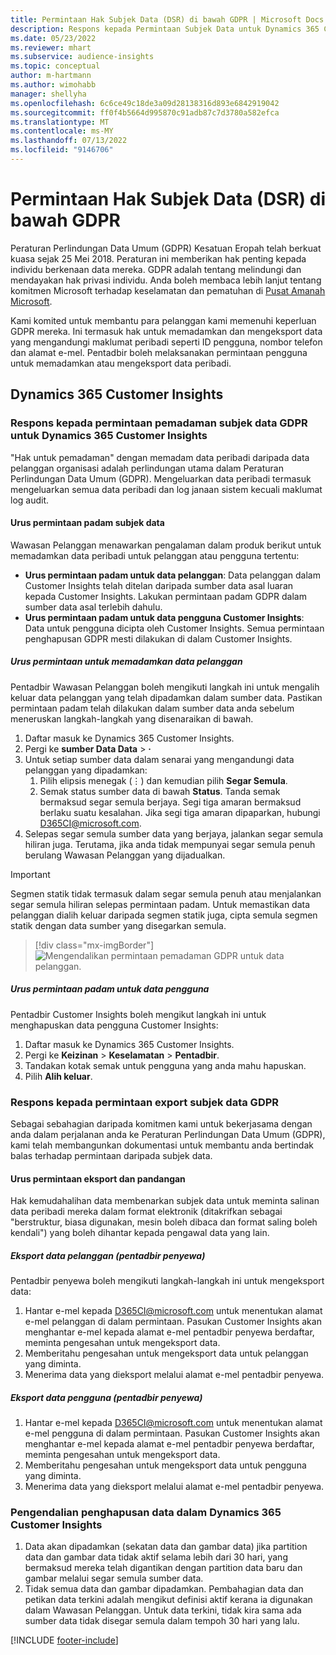 ```yaml
---
title: Permintaan Hak Subjek Data (DSR) di bawah GDPR | Microsoft Docs
description: Respons kepada Permintaan Subjek Data untuk Dynamics 365 Customer Insights.
ms.date: 05/23/2022
ms.reviewer: mhart
ms.subservice: audience-insights
ms.topic: conceptual
author: m-hartmann
ms.author: wimohabb
manager: shellyha
ms.openlocfilehash: 6c6ce49c18de3a09d28138316d893e6842919042
ms.sourcegitcommit: ff0f4b5664d995870c91adb87c7d3780a582efca
ms.translationtype: MT
ms.contentlocale: ms-MY
ms.lasthandoff: 07/13/2022
ms.locfileid: "9146706"
---
```

# <a name="data-subject-rights-dsr-requests-under-gdpr"></a>Permintaan Hak Subjek Data (DSR) di bawah GDPR

Peraturan Perlindungan Data Umum (GDPR) Kesatuan Eropah telah berkuat kuasa sejak 25 Mei 2018. Peraturan ini memberikan hak penting kepada individu berkenaan data mereka. GDPR adalah tentang melindungi dan mendayakan hak privasi individu. Anda boleh membaca lebih lanjut tentang komitmen Microsoft terhadap keselamatan dan pematuhan di [Pusat Amanah Microsoft](https://www.microsoft.com/trust-center).

Kami komited untuk membantu para pelanggan kami memenuhi keperluan GDPR mereka. Ini termasuk hak untuk memadamkan dan mengeksport data yang mengandungi maklumat peribadi seperti ID pengguna, nombor telefon dan alamat e-mel. Pentadbir boleh melaksanakan permintaan pengguna untuk memadamkan atau mengeksport data peribadi.

## <a name="dynamics-365-customer-insights"></a>Dynamics 365 Customer Insights

### <a name="responding-to-gdpr-data-subject-delete-requests-for-dynamics-365-customer-insights"></a>Respons kepada permintaan pemadaman subjek data GDPR untuk Dynamics 365 Customer Insights

"Hak untuk pemadaman" dengan memadam data peribadi daripada data pelanggan organisasi adalah perlindungan utama dalam Peraturan Perlindungan Data Umum (GDPR). Mengeluarkan data peribadi termasuk mengeluarkan semua data peribadi dan log janaan sistem kecuali maklumat log audit.

#### <a name="manage-data-subject-delete-requests"></a>Urus permintaan padam subjek data

Wawasan Pelanggan menawarkan pengalaman dalam produk berikut untuk memadamkan data peribadi untuk pelanggan atau pengguna tertentu:

- **Urus permintaan padam untuk data pelanggan**: Data pelanggan dalam Customer Insights telah ditelan daripada sumber data asal luaran kepada Customer Insights. Lakukan permintaan padam GDPR dalam sumber data asal terlebih dahulu.
- **Urus permintaan padam untuk data pengguna Customer Insights**: Data untuk pengguna dicipta oleh Customer Insights. Semua permintaan penghapusan GDPR mesti dilakukan di dalam Customer Insights.

##### <a name="manage-requests-to-delete-customer-data"></a>Urus permintaan untuk memadamkan data pelanggan

Pentadbir Wawasan Pelanggan boleh mengikuti langkah ini untuk mengalih keluar data pelanggan yang telah dipadamkan dalam sumber data. Pastikan permintaan padam telah dilakukan dalam sumber data anda sebelum meneruskan langkah-langkah yang disenaraikan di bawah. 

1. Daftar masuk ke Dynamics 365 Customer Insights.
1. Pergi ke **sumber Data Data** > **·**
1. Untuk setiap sumber data dalam senarai yang mengandungi data pelanggan yang dipadamkan:
   1. Pilih elipsis menegak (&vellip;) dan kemudian pilih **Segar Semula**.
   1. Semak status sumber data di bawah **Status**. Tanda semak bermaksud segar semula berjaya. Segi tiga amaran bermaksud berlaku suatu kesalahan. Jika segi tiga amaran dipaparkan, hubungi D365CI@microsoft.com.
1. Selepas segar semula sumber data yang berjaya, jalankan segar semula hiliran juga. Terutama, jika anda tidak mempunyai segar semula penuh berulang Wawasan Pelanggan yang dijadualkan. 

> [!IMPORTANT]
> Segmen statik tidak termasuk dalam segar semula penuh atau menjalankan segar semula hiliran selepas permintaan padam. Untuk memastikan data pelanggan dialih keluar daripada segmen statik juga, cipta semula segmen statik dengan data sumber yang disegarkan semula.

> [!div class="mx-imgBorder"]
> ![Mengendalikan permintaan pemadaman GDPR untuk data pelanggan.](media/gdpr-data-sources.png "Urus permintaan penghapusan GDPR untuk data pelanggan")

##### <a name="manage-delete-requests-for-user-data"></a>Urus permintaan padam untuk data pengguna

Pentadbir Customer Insights boleh mengikut langkah ini untuk menghapuskan data pengguna Customer Insights:

1. Daftar masuk ke Dynamics 365 Customer Insights.
2. Pergi ke **Keizinan** > **Keselamatan** > **Pentadbir**.
3. Tandakan kotak semak untuk pengguna yang anda mahu hapuskan.
4. Pilih **Alih keluar**.

### <a name="responding-to-gdpr-data-subject-export-requests"></a>Respons kepada permintaan export subjek data GDPR

Sebagai sebahagian daripada komitmen kami untuk bekerjasama dengan anda dalam perjalanan anda ke Peraturan Perlindungan Data Umum (GDPR), kami telah membangunkan dokumentasi untuk membantu anda bertindak balas terhadap permintaan daripada subjek data.

#### <a name="manage-export-and-view-requests"></a>Urus permintaan eksport dan pandangan

Hak kemudahalihan data membenarkan subjek data untuk meminta salinan data peribadi mereka dalam format elektronik (ditakrifkan sebagai "berstruktur, biasa digunakan, mesin boleh dibaca dan format saling boleh kendali") yang boleh dihantar kepada pengawal data yang lain.

##### <a name="export-customer-data-tenant-admin"></a>Eksport data pelanggan (pentadbir penyewa)

Pentadbir penyewa boleh mengikuti langkah-langkah ini untuk mengeksport data:

1. Hantar e-mel kepada D365CI@microsoft.com untuk menentukan alamat e-mel pelanggan di dalam permintaan. Pasukan Customer Insights akan menghantar e-mel kepada alamat e-mel pentadbir penyewa berdaftar, meminta pengesahan untuk mengeksport data.
2. Memberitahu pengesahan untuk mengeksport data untuk pelanggan yang diminta.
3. Menerima data yang dieksport melalui alamat e-mel pentadbir penyewa.

##### <a name="export-user-data-tenant-admin"></a>Eksport data pengguna (pentadbir penyewa)

1. Hantar e-mel kepada D365CI@microsoft.com untuk menentukan alamat e-mel pengguna di dalam permintaan. Pasukan Customer Insights akan menghantar e-mel kepada alamat e-mel pentadbir penyewa berdaftar, meminta pengesahan untuk mengeksport data.
2. Memberitahu pengesahan untuk mengeksport data untuk pengguna yang diminta.
3. Menerima data yang dieksport melalui alamat e-mel pentadbir penyewa.

### <a name="data-deletion-handling-in-dynamics-365-customer-insights"></a>Pengendalian penghapusan data dalam Dynamics 365 Customer Insights

1. Data akan dipadamkan (sekatan data dan gambar data) jika partition data dan gambar data tidak aktif selama lebih dari 30 hari, yang bermaksud mereka telah digantikan dengan partition data baru dan gambar melalui segar semula sumber data.
2. Tidak semua data dan gambar dipadamkan. Pembahagian data dan petikan data terkini adalah mengikut definisi aktif kerana ia digunakan dalam Wawasan Pelanggan. Untuk data terkini, tidak kira sama ada sumber data tidak disegar semula dalam tempoh 30 hari yang lalu.

[!INCLUDE [footer-include](includes/footer-banner.md)]
